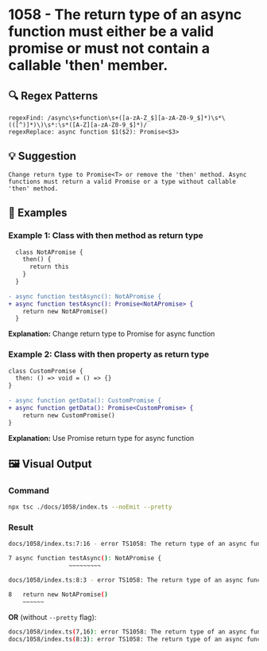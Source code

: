 # 1058 - The return type of an async function must either be a valid promise or must not contain a callable 'then' member.

## 🔍 Regex Patterns
```regex
regexFind: /async\s+function\s+([a-zA-Z_$][a-zA-Z0-9_$]*)\s*\(([^)]*)\)\s*:\s*([A-Z][a-zA-Z0-9_$]*)/
regexReplace: async function $1($2): Promise<$3>
```

## 💡 Suggestion
```text
Change return type to Promise<T> or remove the 'then' method. Async functions must return a valid Promise or a type without callable 'then' method.
```

## 📝 Examples

### Example 1: Class with then method as return type
```diff
  class NotAPromise {
    then() {
      return this
    }
  }
  
- async function testAsync(): NotAPromise {
+ async function testAsync(): Promise<NotAPromise> {
    return new NotAPromise()
  }
```

**Explanation:** Change return type to Promise for async function

### Example 2: Class with then property as return type
```diff
class CustomPromise {
  then: () => void = () => {}
}
  
- async function getData(): CustomPromise {
+ async function getData(): Promise<CustomPromise> {
    return new CustomPromise()
}
```

**Explanation:** Use Promise return type for async function

## 🖼️ Visual Output
### Command
```bash
npx tsc ./docs/1058/index.ts --noEmit --pretty
```

### Result
```bash
docs/1058/index.ts:7:16 - error TS1058: The return type of an async function must either be a valid promise or must not contain a callable 'then' member.

7 async function testAsync(): NotAPromise {
                 ~~~~~~~~~

docs/1058/index.ts:8:3 - error TS1058: The return type of an async function must either be a valid promise or must not contain a callable 'then' member.

8   return new NotAPromise()
    ~~~~~~
```

**OR** (without `--pretty` flag):

```bash
docs/1058/index.ts(7,16): error TS1058: The return type of an async function must either be a valid promise or must not contain a callable 'then' member.
docs/1058/index.ts(8:3): error TS1058: The return type of an async function must either be a valid promise or must not contain a callable 'then' member.
```
